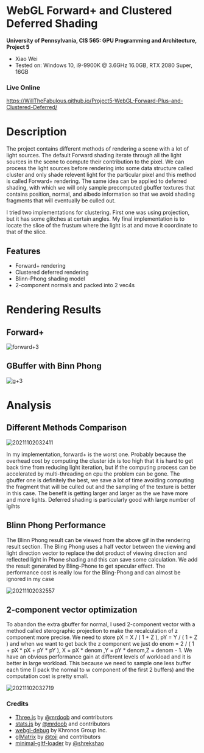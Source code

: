 WebGL Forward+ and Clustered Deferred Shading
======================

**University of Pennsylvania, CIS 565: GPU Programming and Architecture, Project 5**

* Xiao Wei
* Tested on: Windows 10, i9-9900K @ 3.6GHz 16.0GB, RTX 2080 Super, 16GB

### Live Online

https://WillTheFabulous.github.io/Project5-WebGL-Forward-Plus-and-Clustered-Deferred/


Description
======================
The project contains different methods of rendering a scene with a lot of light sources. The default Forward shading iterate through all the light sources in the scene to compute their contribution to the pixel. We can process the light sources before rendering into some data structure called cluster and only shade relevent light for the particular pixel and this method is called Forward+ rendering. The same idea can be applied to deferred shading, with which we will only sample precomputed gbuffer textures that contains position, normal, and albedo information so that we avoid shading fragments that will eventually be culled out.

I tried two implementations for clustering. First one was using projection, but it has some glitches at certain angles. My final implementation is to locate the slice of the frustum where the light is at and move it coordinate to that of the slice.

## Features
* Forward+ rendering
* Clustered deferred rendering
* Blinn-Phong shading model
* 2-component normals and packed into 2 vec4s

Rendering Results
======================
## Forward+ 

![forward+3](https://user-images.githubusercontent.com/66859615/139780333-8e03fc07-c7a6-4983-95e1-3611874e3fc1.gif)

## GBuffer with Binn Phong
![g+3](https://user-images.githubusercontent.com/66859615/139780336-dec4d5cc-c2bd-454a-b48f-6de5d9751d46.gif)


Analysis
======================

## Different Methods Comparison

![20211102032411](https://user-images.githubusercontent.com/66859615/139782443-b5e4adab-52a5-4110-9763-ebc18b15e094.jpg)

In my implementation, forward+ is the worst one. Probably because the overhead cost by computing the cluster idx is too high that it is hard to get back time from reducing light iteration, but if the computing process can be accelerated by multi-threading on cpu the problem can be gone. The gbuffer one is definitely the best, we save a lot of time avoiding computing the fragment that will be culled out and the sampling of the texture is better in this case. The benefit is getting larger and larger as the we have more and more lights. Deferred shading is particularly good with large number of lgihts

## Blinn Phong Performance

The Blinn Phong result can be viewed from the above gif in the rendering result section. The Bling Phong uses a half vector between the viewing and light direction vector to replace the dot product of viewing direction and reflected light in Phone shading and this can save some calculation. We add the result generated by Bling-Phone to get specular effect. The performance cost is really low for the Bling-Phong and can almost be ignored in my case


![20211102032557](https://user-images.githubusercontent.com/66859615/139782859-aa4257c6-0658-4698-b3d2-a0858b6019b1.jpg)


## 2-component vector optimization
 To abandon the extra gbuffer for normal, I used 2-component vector with a method called sterographic projection to make the recalculation of z component more precise. We need to store pX = X / ( 1 + Z ), pY = Y / ( 1 + Z ) and when we want to get back the z component we just do  enom = 2 / ( 1 + pX * pX + pY * pY ), X = pX * denom ,Y = pY * denom,Z = denom - 1. We have an obvious performance gain at different levels of workload and it is better in large workload. This because we need to sample one less buffer each time (I pack the normal to w component of the first 2 buffers) and the computation cost is pretty small.

![20211102032719](https://user-images.githubusercontent.com/66859615/139783636-da927f03-87d1-49a0-887c-b09319111ff2.jpg)



### Credits

* [Three.js](https://github.com/mrdoob/three.js) by [@mrdoob](https://github.com/mrdoob) and contributors
* [stats.js](https://github.com/mrdoob/stats.js) by [@mrdoob](https://github.com/mrdoob) and contributors
* [webgl-debug](https://github.com/KhronosGroup/WebGLDeveloperTools) by Khronos Group Inc.
* [glMatrix](https://github.com/toji/gl-matrix) by [@toji](https://github.com/toji) and contributors
* [minimal-gltf-loader](https://github.com/shrekshao/minimal-gltf-loader) by [@shrekshao](https://github.com/shrekshao)

